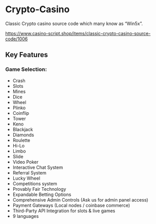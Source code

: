 # Crypto-Casino
Classic Crypto casino source code which many know as “Win5x”.

https://www.casino-script.shop/items/classic-crypto-casino-source-code/1006

## Key Features
### Game Selection:
 - Crash
 - Slots
 - Mines
 - Dice
 - Wheel
 - Plinko
 - Coinflip
 - Tower
 - Keno
 - Blackjack
 - Diamonds
 - Roulette
 - Hi-Lo
 - Limbo
 - Slide
 - Video Poker
- Interactive Chat System
- Referral System
- Lucky Wheel
- Competitions system
- Provably Fair Technology
- Expandable Betting Options
- Comprehensive Admin Controls (Ask us for admin panel access)
- Payment Gateways (Local nodes / coinbase commerce)
- Third-Party API Integration for slots & live games
- 9 languages

